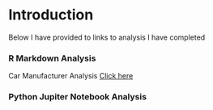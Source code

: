 <h1>Introduction</h1>
<p1>Below I have provided to links to analysis I have completed<br>

<h3>R Markdown Analysis</h3>

<p1>Car Manufacturer Analysis</p1>
<a href="http://rpubs.com/atowey01/CarManufacturerHTML">Click here</a>

<h3>Python Jupiter Notebook Analysis</h3>

